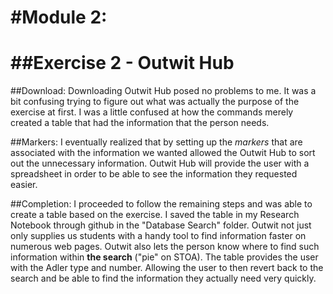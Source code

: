 #Module 2:
===========
##Exercise 2 - Outwit Hub
==========================
##Download:
Downloading Outwit Hub posed no problems to me. It was a bit confusing trying to figure out what was actually the purpose of the exercise at first. I was a little confused at how the commands merely created a table that had the information that the person needs.

##Markers:
I eventually realized that by setting up the *markers* that are associated with the information we wanted allowed the Outwit Hub to sort out the unnecessary information. Outwit Hub will provide the user with a spreadsheet in order to be able to see the information they requested easier. 

##Completion:
I proceeded to follow the remaining steps and was able to create a table based on the exercise. I saved the table in my Research Notebook through github in the "Database Search" folder. Outwit not just only supplies us students with a handy tool to find information faster on numerous web pages. Outwit also lets the person know where to find such information within **the search** ("pie" on STOA). The table provides the user with the Adler type and number. Allowing the user to then revert back to the search and be able to find the information they actually need very quickly.

